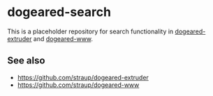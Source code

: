 # dogeared-search

This is a placeholder repository for search functionality in [dogeared-extruder](https://github.com/straup/dogeared-extruder) and [dogeared-www](https://github.com/straup/dogeared-www).

## See also

* https://github.com/straup/dogeared-extruder
* https://github.com/straup/dogeared-www
